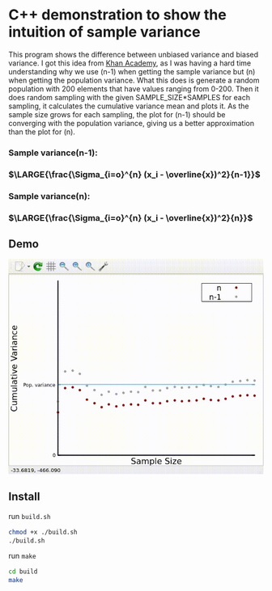# C++ demonstration to show the intuition of sample variance

This program shows the difference between unbiased variance and biased variance. I got this idea from [Khan Academy](https://www.khanacademy.org/), as I was having a hard time understanding why we use (n-1) when getting the sample variance but (n) when getting the population variance. What this does is generate a random population with 200 elements that have values ranging from 0-200. Then it does random sampling with the given SAMPLE_SIZE*SAMPLES for each sampling, it calculates the cumulative variance mean and plots it. As the sample size grows for each sampling, the plot for (n-1) should be converging with the population variance, giving us a better approximation than the plot for (n).

### Sample variance(n-1):
### $\LARGE{\frac{\Sigma_{i=o}^{n} (x_i - \overline{x})^2}{n-1}}$

### Sample variance(n):
### $\LARGE{\frac{\Sigma_{i=o}^{n} (x_i - \overline{x})^2}{n}}$

## Demo
![Alt Text](./asset/demo.gif)

## Install
run `build.sh`
```bash
chmod +x ./build.sh
./build.sh

```
run `make`
```bash
cd build
make
```